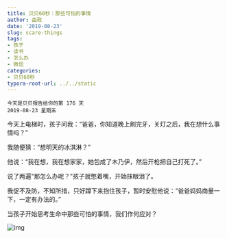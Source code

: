 ```yaml
---
title: 贝贝60秒：那些可怕的事情
author: 曲政
date: '2019-08-23'
slug: scare-things
tags:
- 孩子
- 读书
- 怎么办
- 微信
categories:
- 贝贝60秒
typora-root-url: ../../static
---
```


```
今天是贝贝报告给你的第 176 天
2019-08-23 星期五
```

今天上电梯时，孩子问我：“爸爸，你知道晚上刷完牙，关灯之后，我在想什么事情吗？”

我随便猜：“想明天的冰淇淋？”

他说：“我在想，我在想家家，她包成了木乃伊，然后开枪把自己打死了。”

说了两遍"那怎么办呢？"孩子就憋着嘴，开始抹眼泪了。

我促不及防，不知所措，只好蹲下来抱住孩子，暂时安慰他说：“爸爸妈妈商量一下，一定有办法的。”

当孩子开始思考生命中那些可怕的事情，我们作何应对？

![img](/images/2019-08-23-%E8%B4%9D%E8%B4%9D60%E7%A7%92%EF%BC%9A%E9%82%A3%E4%BA%9B%E5%8F%AF%E6%80%95%E7%9A%84%E4%BA%8B%E6%83%85/640-20200416095529841.jpeg)